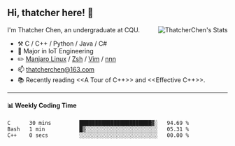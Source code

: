 ## Hi, thatcher here! :wave:

<img align="right" src="https://github-readme-stats.vercel.app/api?username=thatcherchen&title_color=333&text_color=777" alt="ThatcherChen's Stats" >

I'm Thatcher Chen, an undergraduate at CQU.

- :hammer_and_pick:  C / C++ / Python / Java / C# 
- :seedling:  Major in IoT Engineering
- :pencil2: [Manjaro Linux](https://github.com/manjaro) / [Zsh](https://github.com/zsh-users/zsh) / [Vim](https://github.com/vim/vim) / [nnn](https://github.com/jarun/nnn)
- :mailbox: thatcherchen@163.com
- :books: Recently reading <<A Tour of C++>> and <<Effective C++>>.

---

#### :bar_chart: Weekly Coding Time

<!--START_SECTION:waka-->

```text
C      30 mins         ███████████████████████▓░   94.69 %
Bash   1 min           █▒░░░░░░░░░░░░░░░░░░░░░░░   05.31 %
C++    0 secs          ░░░░░░░░░░░░░░░░░░░░░░░░░   00.00 %
```

<!--END_SECTION:waka-->
